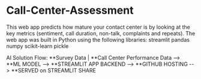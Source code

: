 # Call-Center-Assessment
This web app predicts how mature your contact center is by looking at the key metrics (sentiment, call duration, non-talk, complaints and repeats).  The web app was built in Python using the following libraries:  streamlit pandas numpy scikit-learn pickle 

AI Solution Flow:
**Survey Data | **Call Center Performance Data --> **ML MODEL --> **STREAMLIT APP BACKEND --> **GITHUB HOSTING --> **SERVED on STREAMLIT SHARE 
